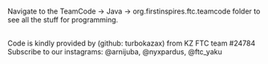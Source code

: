 #
Navigate to the TeamCode -> Java -> org.firstinspires.ftc.teamcode folder to see all the stuff for programming.

##
Code is kindly provided by (github: turbokazax) from KZ FTC team #24784
Subscribe to our instagrams: @arnijuba, @nyxpardus, @ftc_yaku